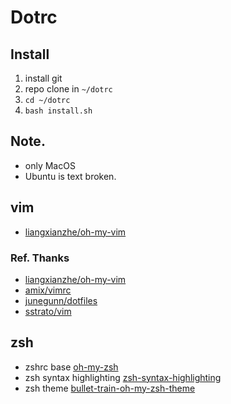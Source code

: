 # Dotrc 

## Install
1. install git
2. repo clone in `~/dotrc`
3. `cd ~/dotrc`
4. `bash install.sh`


## Note.
* only MacOS
* Ubuntu is text broken.

## vim
* [liangxianzhe/oh-my-vim](https://github.com/liangxianzhe/oh-my-vim)

### Ref. Thanks
* [liangxianzhe/oh-my-vim](https://github.com/liangxianzhe/oh-my-vim)
* [amix/vimrc](https://github.com/amix/vimrc)
* [junegunn/dotfiles](https://github.com/junegunn/dotfiles)
* [sstrato/vim](https://github.com/sstrato/vim)

## zsh
* zshrc base [oh-my-zsh](https://github.com/robbyrussell/oh-my-zsh)
* zsh syntax highlighting [zsh-syntax-highlighting](https://github.com/zsh-users/zsh-syntax-highlighting)
* zsh theme [bullet-train-oh-my-zsh-theme](https://github.com/caiogondim/bullet-train-oh-my-zsh-theme)
